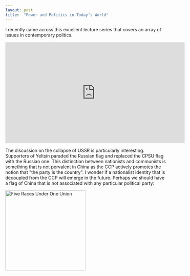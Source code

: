 ```yaml
---
layout: post
title:  "Power and Politics in Today’s World"
---
```


I recently came across this excellent lecture series that covers an array of issues in contemporary politics.


<iframe width="560" height="315" src="https://www.youtube.com/embed/BDqvzFY72mg" frameborder="0" allow="accelerometer; autoplay; encrypted-media; gyroscope; picture-in-picture" allowfullscreen></iframe>



The discussion on the collapse of USSR is particularly interesting. Supporters of Yeltsin paraded the Russian flag and replaced the CPSU flag with the Russian one. This distinction between nationists and communists is something that is not pervalent in China as the CCP actively promotes the notion that "the party is the country". I wonder if a nationalist identity that is decoupled from the CCP will emerge in the future. Perhaps we should have a flag of China that is not associated with any particular political party:

<a href="https://en.wikipedia.org/wiki/Five_Races_Under_One_Union"><img src="https://upload.wikimedia.org/wikipedia/commons/f/ff/Flag_of_China_%281912%E2%80%931928%29.svg" width="250" alt="Five Races Under One Union" /></a>

